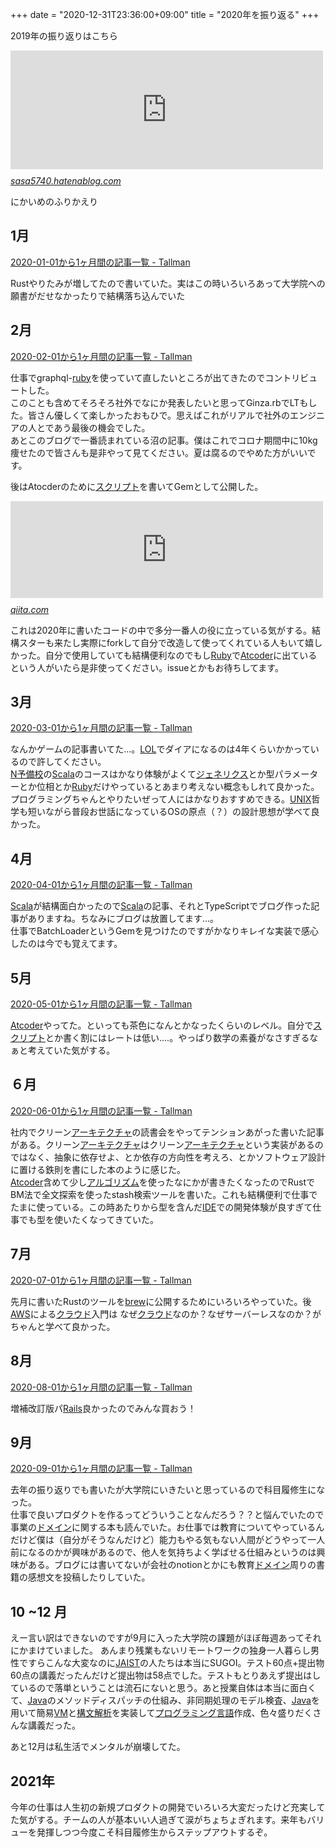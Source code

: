 +++
date = "2020-12-31T23:36:00+09:00"
title = "2020年を振り返る"
+++

<body>
<p>2019年の振り返りはこちら</p>

<p><iframe src="https://hatenablog-parts.com/embed?url=https%3A%2F%2Fsasa5740.hatenablog.com%2Fentry%2F2019%2F12%2F30%2F213408" title="2019年を振り返る - Tallman" class="embed-card embed-blogcard" scrolling="no" frameborder="0" style="display: block; width: 100%; height: 190px; max-width: 500px; margin: 10px 0px;"></iframe><cite class="hatena-citation"><a href="https://sasa5740.hatenablog.com/entry/2019/12/30/213408">sasa5740.hatenablog.com</a></cite></p>

<p>にかいめのふりかえり</p>

<h2>1月</h2>

<p><a href="https://sasa5740.hatenablog.com/archive/2020/1">2020-01-01から1ヶ月間の記事一覧 - Tallman</a></p>

<p>Rustやりたみが増してたので書いていた。実はこの時いろいろあって大学院への願書がだせなかったりで結構落ち込んでいた</p>

<h2>2月</h2>

<p><a href="https://sasa5740.hatenablog.com/archive/2020/2">2020-02-01から1ヶ月間の記事一覧 - Tallman</a></p>

<p>仕事でgraphql-<a class="keyword" href="http://d.hatena.ne.jp/keyword/ruby">ruby</a>を使っていて直したいところが出てきたのでコントリビュートした。<br>
このことも含めてそろそろ社外でなにか発表したいと思ってGinza.rbでLTもした。皆さん優しくて楽しかったおもひで。思えばこれがリアルで社外のエンジニアの人とであう最後の機会でした。<br>
あとこのブログで一番読まれている沼の記事。僕はこれでコロナ期間中に10kg痩せたので皆さんも是非やって見てください。夏は腐るのでやめた方がいいです。</p>

<p>後はAtocderのために<a class="keyword" href="http://d.hatena.ne.jp/keyword/%A5%B9%A5%AF%A5%EA%A5%D7%A5%C8">スクリプト</a>を書いてGemとして公開した。</p>

<p><iframe src="https://hatenablog-parts.com/embed?url=https%3A%2F%2Fqiita.com%2FQWYNG%2Fitems%2F0e2e6b72bd1969d0d751" title="RubyでAtcoderからテストを自動生成するライブラリを作りました - Qiita" class="embed-card embed-webcard" scrolling="no" frameborder="0" style="display: block; width: 100%; height: 155px; max-width: 500px; margin: 10px 0px;"></iframe><cite class="hatena-citation"><a href="https://qiita.com/QWYNG/items/0e2e6b72bd1969d0d751">qiita.com</a></cite></p>

<p>これは2020年に書いたコードの中で多分一番人の役に立っている気がする。結構スターも来たし実際にforkして自分で改造して使ってくれている人もいて嬉しかった。自分で使用していても結構便利なのでもし<a class="keyword" href="http://d.hatena.ne.jp/keyword/Ruby">Ruby</a>で<a class="keyword" href="http://d.hatena.ne.jp/keyword/Atcoder">Atcoder</a>に出ているという人がいたら是非使ってください。issueとかもお待ちしてます。</p>

<h2>3月</h2>

<p><a href="https://sasa5740.hatenablog.com/archive/2020/3">2020-03-01から1ヶ月間の記事一覧 - Tallman</a></p>

<p>なんかゲームの記事書いてた...。<a class="keyword" href="http://d.hatena.ne.jp/keyword/LOL">LOL</a>でダイアになるのは4年くらいかかっているので許してください。<br>
<a class="keyword" href="http://d.hatena.ne.jp/keyword/N%CD%BD%C8%F7%B9%BB">N予備校</a>の<a class="keyword" href="http://d.hatena.ne.jp/keyword/Scala">Scala</a>のコースはかなり体験がよくて<a class="keyword" href="http://d.hatena.ne.jp/keyword/%A5%B8%A5%A7%A5%CD%A5%EA%A5%AF%A5%B9">ジェネリクス</a>とか型パラメーターとか位相とか<a class="keyword" href="http://d.hatena.ne.jp/keyword/Ruby">Ruby</a>だけやっているとあまり考えない概念もしれて良かった。プログラミングちゃんとやりたいぜって人にはかなりおすすめできる。<a class="keyword" href="http://d.hatena.ne.jp/keyword/UNIX">UNIX</a>哲学も短いながら普段お世話になっているOSの原点（？）の設計思想が学べて良かった。</p>

<h2>4月</h2>

<p><a href="https://sasa5740.hatenablog.com/archive/2020/4">2020-04-01から1ヶ月間の記事一覧 - Tallman</a></p>

<p><a class="keyword" href="http://d.hatena.ne.jp/keyword/Scala">Scala</a>が結構面白かったので<a class="keyword" href="http://d.hatena.ne.jp/keyword/Scala">Scala</a>の記事、それとTypeScriptでブログ作った記事がありますね。ちなみにブログは放置してます...。<br>
仕事でBatchLoaderというGemを見つけたのですがかなりキレイな実装で感心したのは今でも覚えてます。</p>

<h2>5月</h2>

<p><a href="https://sasa5740.hatenablog.com/archive/2020/5">2020-05-01から1ヶ月間の記事一覧 - Tallman</a></p>

<p><a class="keyword" href="http://d.hatena.ne.jp/keyword/Atcoder">Atcoder</a>やってた。といっても茶色になんとかなったくらいのレベル。自分で<a class="keyword" href="http://d.hatena.ne.jp/keyword/%A5%B9%A5%AF%A5%EA%A5%D7%A5%C8">スクリプト</a>とか書く割にはレートは低い....。やっぱり数学の素養がなさすぎるなぁと考えていた気がする。</p>

<h2>６月</h2>

<p><a href="https://sasa5740.hatenablog.com/archive/2020/6">2020-06-01から1ヶ月間の記事一覧 - Tallman</a></p>

<p>社内でクリーン<a class="keyword" href="http://d.hatena.ne.jp/keyword/%A5%A2%A1%BC%A5%AD%A5%C6%A5%AF%A5%C1%A5%E3">アーキテクチャ</a>の読書会をやってテンションあがった書いた記事がある。クリーン<a class="keyword" href="http://d.hatena.ne.jp/keyword/%A5%A2%A1%BC%A5%AD%A5%C6%A5%AF%A5%C1%A5%E3">アーキテクチャ</a>はクリーン<a class="keyword" href="http://d.hatena.ne.jp/keyword/%A5%A2%A1%BC%A5%AD%A5%C6%A5%AF%A5%C1%A5%E3">アーキテクチャ</a>という実装があるのではなく、抽象に依存せよ、とか依存の方向性を考えろ、とかソフトウェア設計に置ける鉄則を書にした本のように感じた。<br>
<a class="keyword" href="http://d.hatena.ne.jp/keyword/Atcoder">Atcoder</a>含めて少し<a class="keyword" href="http://d.hatena.ne.jp/keyword/%A5%A2%A5%EB%A5%B4%A5%EA%A5%BA%A5%E0">アルゴリズム</a>を使ったなにかが書きたくなったのでRustでBM法で全文探索を使ったstash検索ツールを書いた。これも結構便利で仕事でたまに使っている。この時あたりから型を含んだ<a class="keyword" href="http://d.hatena.ne.jp/keyword/IDE">IDE</a>での開発体験が良すぎて仕事でも型を使いたくなってきていた。</p>

<h2>7月</h2>

<p><a href="https://sasa5740.hatenablog.com/archive/2020/7">2020-07-01から1ヶ月間の記事一覧 - Tallman</a></p>

<p>先月に書いたRustのツールを<a class="keyword" href="http://d.hatena.ne.jp/keyword/brew">brew</a>に公開するためにいろいろやっていた。後<a class="keyword" href="http://d.hatena.ne.jp/keyword/AWS">AWS</a>による<a class="keyword" href="http://d.hatena.ne.jp/keyword/%A5%AF%A5%E9%A5%A6%A5%C9">クラウド</a>入門は
なぜ<a class="keyword" href="http://d.hatena.ne.jp/keyword/%A5%AF%A5%E9%A5%A6%A5%C9">クラウド</a>なのか？なぜサーバーレスなのか？がちゃんと学べて良かった。</p>

<h2>8月</h2>

<p><a href="https://sasa5740.hatenablog.com/archive/2020/8">2020-08-01から1ヶ月間の記事一覧 - Tallman</a></p>

<p>増補改訂版パ<a class="keyword" href="http://d.hatena.ne.jp/keyword/Rails">Rails</a>良かったのでみんな買おう！</p>

<h2>9月</h2>

<p><a href="https://sasa5740.hatenablog.com/archive/2020/9">2020-09-01から1ヶ月間の記事一覧 - Tallman</a></p>

<p>去年の振り返りでも書いたが大学院にいきたいと思っているので科目履修生になった。<br>
仕事で良いプロダクトを作るってどういうことなんだろう？？と悩んでいたので事業の<a class="keyword" href="http://d.hatena.ne.jp/keyword/%A5%C9%A5%E1%A5%A4%A5%F3">ドメイン</a>に関する本も読んでいた。お仕事では教育についてやっているんだけど僕は（自分がそうなんだけど）能力もやる気もない人間がどうやって一人前になるのかが興味があるので、他人を気持ちよく学ばせる仕組みというのは興味がある。ブログには書いてないが会社のnotionとかにも教育<a class="keyword" href="http://d.hatena.ne.jp/keyword/%A5%C9%A5%E1%A5%A4%A5%F3">ドメイン</a>周りの書籍の感想文を投稿したりしていた。</p>

<h2>10 ~12 月</h2>

<p>えー言い訳はできないのですが9月に入った大学院の課題がほぼ毎週あってそれにかまけていました。
あんまり残業もないリモートワークの独身一人暮らし男性ですらこんな大変なのに<a class="keyword" href="http://d.hatena.ne.jp/keyword/JAIST">JAIST</a>の人たちは本当にSUGOI。テスト60点+提出物60点の講義だったんだけど提出物は58点でした。テストもとりあえず提出はしているので落単ということは流石にないと思う。あと授業自体は本当に面白くて、<a class="keyword" href="http://d.hatena.ne.jp/keyword/Java">Java</a>のメソッドディスパッチの仕組み、非同期処理のモデル検査、<a class="keyword" href="http://d.hatena.ne.jp/keyword/Java">Java</a>を用いて簡易<a class="keyword" href="http://d.hatena.ne.jp/keyword/VM">VM</a>と<a class="keyword" href="http://d.hatena.ne.jp/keyword/%B9%BD%CA%B8%B2%F2%C0%CF">構文解析</a>を実装して<a class="keyword" href="http://d.hatena.ne.jp/keyword/%A5%D7%A5%ED%A5%B0%A5%E9%A5%DF%A5%F3%A5%B0%B8%C0%B8%EC">プログラミング言語</a>作成、色々盛りだくさんな講義だった。</p>

<p>あと12月は私生活でメンタルが崩壊してた。</p>

<h2>2021年</h2>

<p>今年の仕事は人生初の新規プロダクトの開発でいろいろ大変だったけど充実してた気がする。チームの人が基本いい人過ぎて涙がちょちょぎれます。来年もバリューを発揮しつつ今度こそ科目履修生からステップアウトするぞ。</p>
</body>
